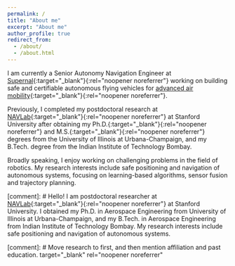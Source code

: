 ```yaml
---
permalink: /
title: "About me"
excerpt: "About me"
author_profile: true
redirect_from: 
  - /about/
  - /about.html
---
```


<!-- Hello world! <i>Under construction</i> -->

I am currently a Senior Autonomy Navigation Engineer at [Supernal](https://supernal.aero/){:target="_blank"}{:rel="noopener noreferrer"} working on building safe and certifiable autonomous flying vehicles for [advanced air mobility](https://www.faa.gov/air-taxis){:target="_blank"}{:rel="noopener noreferrer"}.

Previously, I completed my postdoctoral research at [NAVLab](https://navlab.stanford.edu/){:target="_blank"}{:rel="noopener noreferrer"} at Stanford University after obtaining my Ph.D.[<i class="fas fa-fw fa-file-pdf zoom" aria-hidden="true"></i>](https://www.ideals.illinois.edu/handle/2142/110464){:target="_blank"}{:rel="noopener noreferrer"} and M.S.[<i class="fas fa-fw fa-file-pdf zoom" aria-hidden="true"></i>](https://www.ideals.illinois.edu/handle/2142/97501){:target="_blank"}{:rel="noopener noreferrer"} degrees from the University of Illinois at Urbana-Champaign, and my B.Tech. degree from the Indian Institute of Technology Bombay.

Broadly speaking, I enjoy working on challenging problems in the field of robotics. My research interests include safe positioning and navigation of autonomous systems, focusing on learning-based algorithms, sensor fusion and trajectory planning.

[comment]: # Hello! I am postdoctoral researcher at [NAVLab](https://navlab.stanford.edu/){:target="_blank"}{:rel="noopener noreferrer"} at Stanford University. I obtained my Ph.D. in Aerospace Engineering from University of Illinois at Urbana-Champaign, and my B.Tech. in Aerospace Engineering from Indian Institute of Technology Bombay. My research interests include safe positioning and navigation of autonomous systems.

[comment]: # Move research to first, and then mention affiliation and past education. target="_blank" rel="noopener noreferrer"